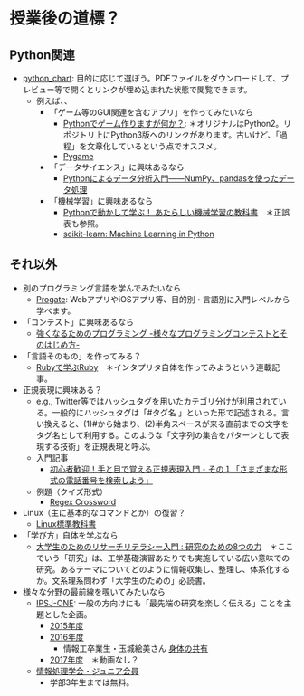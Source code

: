 # 授業後の道標？
## Python関連
- [python_chart](https://github.com/naltoma/python_chart): 目的に応じて選ぼう。PDFファイルをダウンロードして、プレビュー等で開くとリンクが埋め込まれた状態で閲覧できます。
  - 例えば、、
    - 「ゲーム等のGUI関連を含むアプリ」を作ってみたいなら
      - [Pythonでゲーム作りますが何か？](http://aidiary.hatenablog.com/entry/20080507/1269694935): ＊オリジナルはPython2。リポジトリ上にPython3版へのリンクがあります。古いけど、「過程」を文章化しているという点でオススメ。
      - [Pygame](http://www.pygame.org/news.html)
    - 「データサイエンス」に興味あるなら
      - [Pythonによるデータ分析入門――NumPy、pandasを使ったデータ処理](https://www.oreilly.co.jp/books/9784873116556/)
    - 「機械学習」に興味あるなら
      - [Pythonで動かして学ぶ！ あたらしい機械学習の教科書](https://www.shoeisha.co.jp/book/detail/9784798144986)　＊正誤表も参照。
      - [scikit-learn: Machine Learning in Python](http://scikit-learn.org/stable/)

## それ以外
- 別のプログラミング言語を学んでみたいなら
  - [Progate](https://prog-8.com/): WebアプリやiOSアプリ等、目的別・言語別に入門レベルから学べます。
- 「コンテスト」に興味あるなら
  - [強くなるためのプログラミング -様々なプログラミングコンテストとそのはじめ方-](http://cocodrips.hateblo.jp/entry/2015/10/11/114212)
- 「言語そのもの」を作ってみる？
  - [Rubyで学ぶRuby](http://ascii.jp/elem/000/001/230/1230449/)　＊インタプリタ自体を作ってみようという連載記事。
- 正規表現に興味ある？
  - e.g., Twitter等ではハッシュタグを用いたカテゴリ分けが利用されている。一般的にハッシュタグは「#タグ名 」といった形で記述される。言い換えると、(1)#から始まり、(2)半角スペースが来る直前までの文字をタグ名として利用する。このような「文字列の集合をパターンとして表現する技術」を正規表現と呼ぶ。
  - 入門記事
    - [初心者歓迎！手と目で覚える正規表現入門・その１「さまざまな形式の電話番号を検索しよう」](http://qiita.com/jnchito/items/893c887fbf19e17d3ff9)
  - 例題（クイズ形式）
    - [Regex Cross­word](https://regexcrossword.com/)
- Linux（主に基本的なコマンドとか）の復習？
  - [Linux標準教科書](http://www.lpi.or.jp/linuxtext/text.shtml)
- 「学び方」自体を学ぶなら
  - [大学生のためのリサーチリテラシー入門 : 研究のための8つの力](https://www.amazon.co.jp/大学生のためのリサーチリテラシー入門-研究のための８つの力-山田-剛史/dp/4623060454)　＊ここでいう「研究」は、工学基礎演習あたりでも実施している広い意味での研究。あるテーマについてどのように情報収集し、整理し、体系化するか。文系理系問わず「大学生のための」必読書。
- 様々な分野の最前線を覗いてみたいなら
  - [IPSJ-ONE](http://ipsj-one.org): 一般の方向けにも「最先端の研究を楽しく伝える」ことを主題とした企画。
    - [2015年度](http://ipsj-one.org/2015/)
    - [2016年度](http://ipsj-one.org/2016/)
      - 情報工卒業生・玉城絵美さん [身体の共有](http://ipsj-one.org/2016/videos/5_tamaki_fs.mp4)
    - [2017年度](http://ipsj-one.org/2017/)　＊動画なし？
  - [情報処理学会・ジュニア会員](https://www.ipsj.or.jp/nyukai_kojin.html)
    - 学部3年生までは無料。
